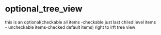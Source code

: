 # optional_tree_view
this is an optional(checkable all items -checkable just last chiled level items - uncheckable items-checked default items) right to lrft tree view


